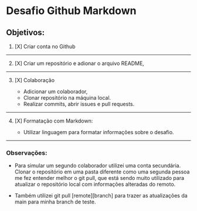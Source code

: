 # Desafio Github Markdown

## Objetivos:

1. [X] Criar conta no Github
---
2. [X] Criar um repositório e adionar o arquivo README,
----
3. [X] Colaboração 

    * Adicionar um colaborador,
    * Clonar repositório na máquina local.
    * Realizar commits, abrir issues e pull requests.
---
4. [X] Formatação com Markdown: 

    * Utilizar linguagem para formatar informações sobre o desafio.

-------
### Observações:

 * Para simular um segundo colaborador utilizei uma conta secundária. Clonar o repositório em uma pasta diferente como uma segunda pessoa me fez entender melhor o git pull, que está sendo muito utilizado para atualizar o repositório local com informações alteradas do remoto.

* Também utilizei git pull [remote][branch] para trazer as atualizações da main para minha branch de teste.